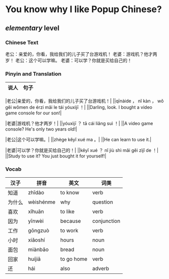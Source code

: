 # You know why I like Popup Chinese?
## *elementary* level

### Chinese Text
老公：亲爱的，你看，我给我们的儿子买了台游戏机！
老婆：游戏机？他才两岁！
老公：这个可以学嘛。
老婆：可以学？你就是买给自己的！

### Pinyin and Translation
|说人|句子|
|----|----|

|老公|亲爱的，你看，我给我们的儿子买了台游戏机！|
||qīnàide ， nǐ kàn ， wǒ gěi wǒmen de érzi mǎi le tái yóuxìjī ！|
||Darling, look. I bought a video game console for our son!|

|老婆|游戏机？他才两岁！|
||yóuxìjī ？ tā cái liǎng suì ！|
||A video game console? He's only two years old!|

|老公|这个可以学嘛。|
||zhège kěyǐ xué ma 。|
||He can learn to use it.|

|老婆|可以学？你就是买给自己的！|
||kěyǐ xué ？ nǐ jiù shì mǎi gěi zìjǐ de ！|
||Study to use it? You just bought it for yourself!|
### Vocab
|汉子|拼音|英文|词类|
|----|----|----|----|
|知道|zhīdào|to know|verb|
|为什么|wèishénme|why|question|
|喜欢|xǐhuān|to like|verb|
|因为|yīnwèi|because|conjunction|
|工作|gōngzuò|to work|verb|
|小时|xiǎoshí|hours|noun|
|面包|miànbāo|bread|noun|
|回家|huíjiā|to go home|verb|
|还|hái|also|adverb|